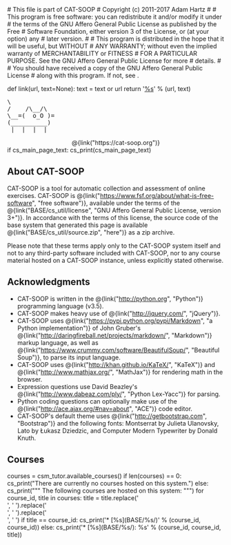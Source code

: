 <python>
# This file is part of CAT-SOOP
# Copyright (c) 2011-2017 Adam Hartz <hartz@mit.edu>
#
# This program is free software: you can redistribute it and/or modify it under
# the terms of the GNU Affero General Public License as published by the Free
# Software Foundation, either version 3 of the License, or (at your option) any
# later version.
#
# This program is distributed in the hope that it will be useful, but WITHOUT
# ANY WARRANTY; without even the implied warranty of MERCHANTABILITY or FITNESS
# FOR A PARTICULAR PURPOSE.  See the GNU Affero General Public License for more
# details.
#
# You should have received a copy of the GNU Affero General Public License
# along with this program.  If not, see <http://www.gnu.org/licenses/>.

def link(url, text=None):
    text = text or url
    return '<a href="%s" target="_blank">%s</a>' % (url, text)
</python>

<pre class="catsooplogo">
\            
/    /\__/\  
\__=(  o_O )=
(__________) 
 |_ |_ |_ |_ 
</pre>

<center>
@{link("https://cat-soop.org")}
</center>

<python>
if cs_main_page_text:
    cs_print(cs_main_page_text)
</python>

## About CAT-SOOP

CAT-SOOP is a tool for automatic collection and assessment of online exercises.
CAT-SOOP is @{link("https://www.fsf.org/about/what-is-free-software", "free software")},
available under the terms of the
@{link("BASE/cs_util/license", "GNU Affero General Public License, version 3+")}.
In accordance with the terms of this license, the source code of the base
system that generated this page is available @{link("BASE/cs_util/source.zip",
"here")} as a zip archive.

Please note that these terms apply only to the CAT-SOOP system itself and
not to any third-party software included with CAT-SOOP, nor to any course
material hosted on a CAT-SOOP instance, unless explicitly stated otherwise.

## Acknowledgments

* CAT-SOOP is written in the @{link("http://python.org", "Python")} programming language (v3.5).
* CAT-SOOP makes heavy use of @{link("http://jquery.com/", "jQuery")}.
* CAT-SOOP uses @{link("https://pypi.python.org/pypi/Markdown", "a Python implementation")} of John Gruber's @{link("http://daringfireball.net/projects/markdown/", "Markdown")} markup language, as well as @{link("https://www.crummy.com/software/BeautifulSoup/", "Beautiful Soup")}, to parse its input language.
* CAT-SOOP uses @{link("http://khan.github.io/KaTeX/", "KaTeX")} and @{link("http://www.mathjax.org/", "MathJax")} for rendering math in the browser.
* Expression questions use David Beazley's @{link("http://www.dabeaz.com/ply/", "Python Lex-Yacc")} for parsing.
* Python coding questions can optionally make use of the @{link("http://ace.ajax.org/#nav=about", "ACE")} code editor.
* CAT-SOOP's default theme uses @{link("http://getbootstrap.com", "Bootstrap")} and the following fonts: Montserrat by Julieta Ulanovsky, Lato by Łukasz Dziedzic, and Computer Modern Typewriter by Donald Knuth.

## Courses

<python>
courses = csm_tutor.available_courses()
if len(courses) == 0:
    cs_print("There are currently no courses hosted on this system.")
else:
    cs_print("""
The following courses are hosted on this system:
""")
    for course_id, title in courses:
        title = title.replace('<br>', ' ').replace('<br/>', ' ').replace('</br>', ' ')
        if title == course_id:
            cs_print('* [%s](BASE/%s/)' % (course_id, course_id))
        else:
            cs_print('* [%s](BASE/%s/): %s' % (course_id, course_id, title))
</python>
